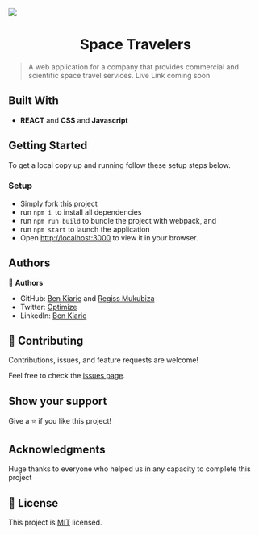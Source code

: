 ![](https://img.shields.io/badge/Microverse-blueviolet)

<h1 align="center">Space Travelers</h1>

> A web application for a company that provides commercial and scientific space travel services.
> Live Link coming soon

## Built With

- **REACT** and **CSS** and **Javascript**

## Getting Started

To get a local copy up and running follow these setup steps below.

### Setup

- Simply fork this project
- run `npm i `to install all dependencies
- run `npm run build` to bundle the project with webpack, and
- run `npm start` to launch the application
- Open [http://localhost:3000](http://localhost:3000) to view it in your browser.

## Authors

👤 **Authors**

- GitHub: [Ben Kiarie](https://github.com/Benmuiruri) and [Regiss Mukubiza](https://github.com/Regiss05)
- Twitter: [Optimize](https://twitter.com/_optimize)
- LinkedIn: [Ben Kiarie](https://www.linkedin.com/in/benjamin-kiarie-180b66149/)


## 🤝 Contributing

Contributions, issues, and feature requests are welcome!

Feel free to check the [issues page](https://github.com/Benmuiruri/space-travelers-hub/issues).

## Show your support

Give a ⭐️ if you like this project!

## Acknowledgments

Huge thanks to everyone who helped us in any capacity to complete this project

## 📝 License

This project is [MIT](https://opensource.org/licenses/MIT) licensed.
